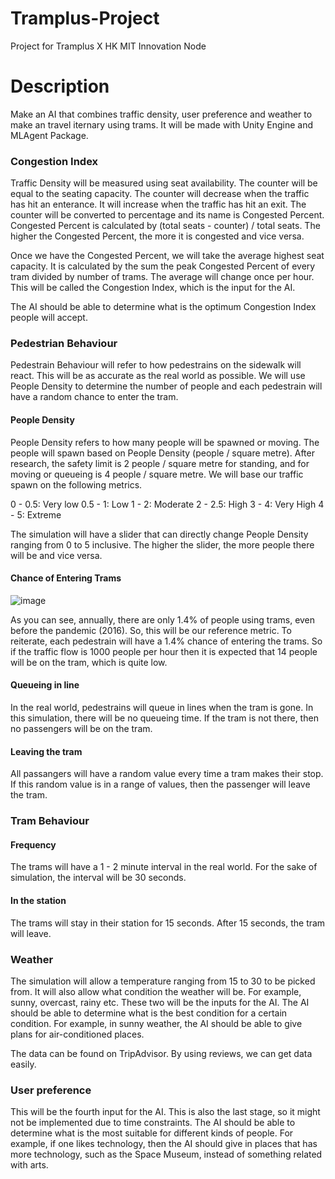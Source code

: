 # Tramplus-Project
Project for Tramplus X HK MIT Innovation Node

# Description
Make an AI that combines traffic density, user preference and weather to make an travel iternary using trams. It will be made with Unity Engine and MLAgent Package. 

### Congestion Index

Traffic Density will be measured using seat availability. The counter will be equal to the seating capacity. The counter will decrease when the traffic has hit an enterance. It will increase when the traffic has hit an exit. The counter will be converted to percentage and its name is Congested Percent. Congested Percent is calculated by (total seats - counter) / total seats. The higher the Congested Percent, the more it is congested and vice versa.

Once we have the Congested Percent, we will take the average highest seat capacity. It is calculated by the sum the peak Congested Percent of every tram divided by number of trams. The average will change once per hour. This will be called the Congestion Index, which is the input for the AI.

The AI should be able to determine what is the optimum Congestion Index people will accept.

### Pedestrian Behaviour

Pedestrain Behaviour will refer to how pedestrains on the sidewalk will react. This will be as accurate as the real world as possible. We will use People Density to determine the number of people and each pedestrain will have a random chance to enter the tram.

#### People Density

People Density refers to how many people will be spawned or moving. The people will spawn based on People Density (people / square metre). After research, the safety limit is 2 people / square metre for standing, and for moving or queueing is 4 people / square metre. We will base our traffic spawn on the following metrics.

0 - 0.5: Very low
0.5 - 1: Low
1 - 2: Moderate
2 - 2.5: High
3 - 4: Very High
4 - 5: Extreme

The simulation will have a slider that can directly change People Density ranging from 0 to 5 inclusive. The higher the slider, the more people there will be and vice versa.

#### Chance of Entering Trams

![image](https://user-images.githubusercontent.com/112590223/202681312-284b70da-2a83-4528-9b35-6b4b3c471762.png)

As you can see, annually, there are only 1.4% of people using trams, even before the pandemic (2016). So, this will be our reference metric. To reiterate, each pedestrain will have a 1.4% chance of entering the trams. So if the traffic flow is 1000 people per hour then it is expected that 14 people will be on the tram, which is quite low.

#### Queueing in line

In the real world, pedestrains will queue in lines when the tram is gone. In this simulation, there will be no queueing time. If the tram is not there, then no passengers will be on the tram.

#### Leaving the tram

All passangers will have a random value every time a tram makes their stop. If this random value is in a range of values, then the passenger will leave the tram.

### Tram Behaviour

#### Frequency

The trams will have a 1 - 2 minute interval in the real world. For the sake of simulation, the interval will be 30 seconds.

#### In the station

The trams will stay in their station for 15 seconds. After 15 seconds, the tram will leave.

### Weather

The simulation will allow a temperature ranging from 15 to 30 to be picked from. It will also allow what condition the weather will be. For example, sunny, overcast, rainy etc. These two will be the inputs for the AI. The AI should be able to determine what is the best condition for a certain condition. For example, in sunny weather, the AI should be able to give plans for air-conditioned places.

The data can be found on TripAdvisor. By using reviews, we can get data easily.

### User preference

This will be the fourth input for the AI. This is also the last stage, so it might not be implemented due to time constraints. The AI should be able to determine what is the most suitable for different kinds of people. For example, if one likes technology, then the AI should give in places that has more technology, such as the Space Museum, instead of something related with arts.
